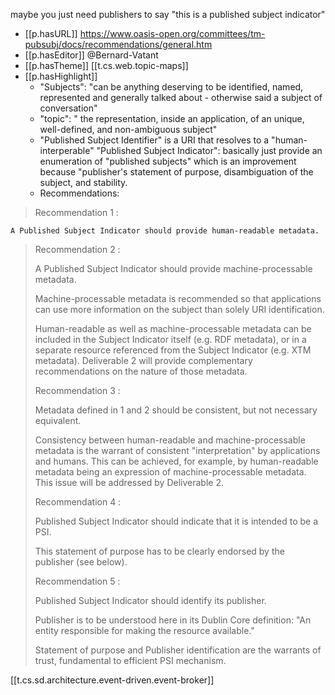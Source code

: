 



maybe you just need publishers to say "this is a published subject indicator"

- [[p.hasURL]] https://www.oasis-open.org/committees/tm-pubsubj/docs/recommendations/general.htm
- [[p.hasEditor]] @Bernard-Vatant
- [[p.hasTheme]] [[t.cs.web.topic-maps]]
- [[p.hasHighlight]]
  - "Subjects": "can be anything deserving to be identified, named, represented and generally talked about - otherwise said a subject of conversation"
  - "topic": " the representation, inside an application, of an unique, well-defined, and non-ambiguous subject"
  - "Published Subject Identifier" is a URI that resolves to a "human-interperable" "Published Subject Indicator": basically just provide an enumeration of "published subjects" which is an improvement because "publisher's statement of purpose, disambiguation of the subject, and stability. 
  - Recommendations:

> Recommendation 1 :
>
    A Published Subject Indicator should provide human-readable metadata.
> 
> Recommendation 2 :
>
>    A Published Subject Indicator should provide machine-processable metadata.
>
> Machine-processable metadata is recommended so that applications can use more information on the subject than solely URI identification.
>
>Human-readable as well as machine-processable metadata can be included in the Subject Indicator itself (e.g. RDF metadata), or in a separate resource referenced from the Subject Indicator (e.g. XTM metadata).
>Deliverable 2 will provide complementary recommendations on the nature of those metadata.
>
>Recommendation 3 :
>
>    Metadata defined in 1 and 2 should be consistent, but not necessary equivalent.
>
>Consistency between human-readable and machine-processable metadata is the warrant of consistent "interpretation" by applications and humans. This can be achieved, for example, by human-readable metadata being an expression of machine-processable metadata. This issue will be addressed by Deliverable 2.
>
>Recommendation 4 :
>
>    Published Subject Indicator should indicate that it is intended to be a PSI.
>
>This statement of purpose has to be clearly endorsed by the publisher (see below).
>
>Recommendation 5 :
>
>    Published Subject Indicator should identify its publisher.
>
> Publisher is to be understood here in its Dublin Core definition: "An entity responsible for making the resource available."
> 
>Statement of purpose and Publisher identification are the warrants of trust, fundamental to efficient PSI mechanism.


[[t.cs.sd.architecture.event-driven.event-broker]]